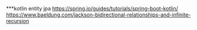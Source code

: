 ***kotlin entity jpa
https://spring.io/guides/tutorials/spring-boot-kotlin/
https://www.baeldung.com/jackson-bidirectional-relationships-and-infinite-recursion
